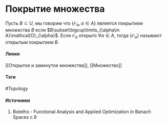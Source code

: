 # Покрытие множества
Пусть $B\subset U$, мы говорим что $\{\mathcal{O}_{\alpha},\alpha\in A\}$ является *покрытием* множества $B$ если $B\subset\bigcup\limits_{\alpha\in A}\mathcal{O}_{\alpha}$. Если $\mathcal{O}_{\alpha}$ открыто $\forall\alpha\in A$, тогда $\{\mathcal{O}_{\alpha}\}$ называют *открытым покрытием* $B$.
#### Линки
 [[Открытое и замкнутое множества]],
 [[Множество]]
#### Тэги
 #Topology 
#### Источники
 1. Botelho - Functional Analysis and Applied Optimization in Banach Spaces c.9
